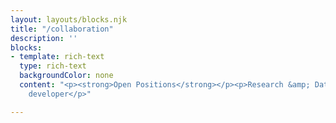 ```yaml
---
layout: layouts/blocks.njk
title: "/collaboration"
description: ''
blocks:
- template: rich-text
  type: rich-text
  backgroundColor: none
  content: "<p><strong>Open Positions</strong></p><p>Research &amp; Data</p><p></p><p>Development</p><p>Full-stack
    developer</p>"

---
```

